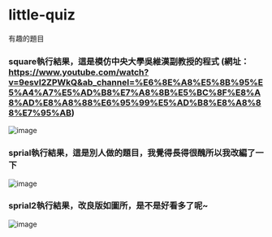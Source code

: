 # little-quiz
 有趣的題目
 
 
 ### square執行結果，這是模仿中央大學吳維漢副教授的程式 (網址：https://www.youtube.com/watch?v=9esvI2ZPWkQ&ab_channel=%E6%8E%A8%E5%8B%95%E5%A4%A7%E5%AD%B8%E7%A8%8B%E5%BC%8F%E8%A8%AD%E8%A8%88%E6%95%99%E5%AD%B8%E8%A8%88%E7%95%AB)
 ![image](https://user-images.githubusercontent.com/52811389/165099504-c660915d-29b5-4bc8-9c6b-eb932964aaa3.png)





### sprial執行結果，這是別人做的題目，我覺得長得很醜所以我改編了一下
![image](https://user-images.githubusercontent.com/52811389/165099693-33b22ad4-3591-425e-9980-61f2d36b2a5d.png)



### sprial2執行結果，改良版如圖所，是不是好看多了呢~
![image](https://user-images.githubusercontent.com/52811389/165100423-d1560ada-8510-4d3f-ac43-e10d6d15c5ae.png)
